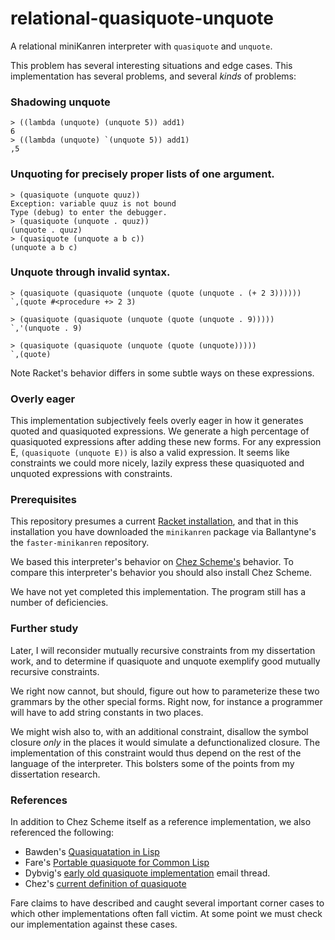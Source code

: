 # relational-quasiquote-unquote
A relational miniKanren interpreter with `quasiquote` and
`unquote`. 

This problem has several interesting situations and edge cases. This
implementation has several problems, and several *kinds* of problems:

### Shadowing unquote
```
> ((lambda (unquote) (unquote 5)) add1)
6 
> ((lambda (unquote) `(unquote 5)) add1)
,5 
```

### Unquoting for precisely proper lists of one argument.

```
> (quasiquote (unquote quuz))
Exception: variable quuz is not bound
Type (debug) to enter the debugger.
> (quasiquote (unquote . quuz))
(unquote . quuz)
> (quasiquote (unquote a b c))
(unquote a b c)
```

### Unquote through invalid syntax. 

```
> (quasiquote (quasiquote (unquote (quote (unquote . (+ 2 3))))))
`,(quote #<procedure +> 2 3)

> (quasiquote (quasiquote (unquote (quote (unquote . 9)))))
`,'(unquote . 9)

> (quasiquote (quasiquote (unquote (quote (unquote)))))
`,(quote)

```

Note Racket's behavior differs in some subtle ways on these
expressions.

### Overly eager

This implementation subjectively feels overly eager in how it
generates quoted and quasiquoted expressions. We generate a high
percentage of quasiquoted expressions after adding these new
forms. For any expression E, `(quasiquote (unquote E))` is also a
valid expression. It seems like constraints we could more nicely,
lazily express these quasiquoted and unquoted expressions with
constraints.

### Prerequisites 

This repository presumes a current [Racket
installation](https://racket-lang.org/), and that in this installation
you have downloaded the `minikanren` package via Ballantyne's the
`faster-minikanren` repository.

We based this interpreter's behavior on [Chez
Scheme's](https://github.com/cisco/ChezScheme/) behavior. To compare
this interpreter's behavior you should also install Chez Scheme.

We have not yet completed this implementation. The program still has a
number of deficiencies.

### Further study

Later, I will reconsider mutually recursive constraints from my
dissertation work, and to determine if quasiquote and unquote
exemplify good mutually recursive constraints.

We right now cannot, but should, figure out how to parameterize these
two grammars by the other special forms. Right now, for instance a
programmer will have to add string constants in two places. 

We might wish also to, with an additional constraint, disallow the
symbol closure *only* in the places it would simulate a
defunctionalized closure. The implementation of this constraint would
thus depend on the rest of the language of the interpreter. This
bolsters some of the points from my dissertation research.

### References 

In addition to Chez Scheme itself as a reference implementation, we
 also referenced the following: 
 
 - Bawden's [Quasiquatation in
   Lisp](https://3e8.org/pub/scheme/doc/Quasiquotation%20in%20Lisp%20(Bawden).pdf)
 - Fare's [Portable quasiquote for Common
   Lisp](https://github.com/fare/fare-quasiquote)
 - Dybvig's [early old quasiquote
   implementation](https://groups.csail.mit.edu/mac/ftpdir/scheme-mail/HTML/rrrs-1986/msg00000.html)
   email thread. 
 - Chez's [current definition of
   quasiquote](https://github.com/cisco/ChezScheme/blob/master/s/syntax.ss#L7642)
   
Fare claims to have described and caught several important corner
cases to which other implementations often fall victim. At some point
we must check our implementation against these cases.

